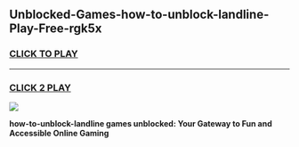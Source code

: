 
## Unblocked-Games-how-to-unblock-landline-Play-Free-rgk5x
<h3>
<a href="https://premium76.site?title=how-to-unblock-landline&ref=21A">CLICK TO PLAY</a></h3>
<hr>

<h3>
<a href="https://premium76.site?title=how-to-unblock-landline&ref=21A">CLICK 2 PLAY</a>
  
</h3>

<a href="https://premium76.site?title=how-to-unblock-landline&ref=21A"><img src="https://clearcache.store/games.png"></a>


**how-to-unblock-landline games unblocked: Your Gateway to Fun and Accessible Online Gaming**
